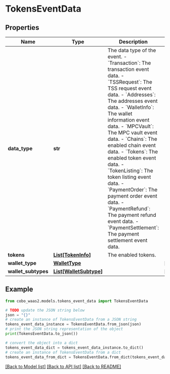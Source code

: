 # TokensEventData


## Properties

Name | Type | Description | Notes
------------ | ------------- | ------------- | -------------
**data_type** | **str** |  The data type of the event. - &#x60;Transaction&#x60;: The transaction event data. - &#x60;TSSRequest&#x60;: The TSS request event data. - &#x60;Addresses&#x60;: The addresses event data. - &#x60;WalletInfo&#x60;: The wallet information event data. - &#x60;MPCVault&#x60;: The MPC vault event data. - &#x60;Chains&#x60;: The enabled chain event data. - &#x60;Tokens&#x60;: The enabled token event data. - &#x60;TokenListing&#x60;: The token listing event data.        - &#x60;PaymentOrder&#x60;: The payment order event data. - &#x60;PaymentRefund&#x60;: The payment refund event data. - &#x60;PaymentSettlement&#x60;: The payment settlement event data. | 
**tokens** | [**List[TokenInfo]**](TokenInfo.md) | The enabled tokens. | 
**wallet_type** | [**WalletType**](WalletType.md) |  | [optional] 
**wallet_subtypes** | [**List[WalletSubtype]**](WalletSubtype.md) |  | [optional] 

## Example

```python
from cobo_waas2.models.tokens_event_data import TokensEventData

# TODO update the JSON string below
json = "{}"
# create an instance of TokensEventData from a JSON string
tokens_event_data_instance = TokensEventData.from_json(json)
# print the JSON string representation of the object
print(TokensEventData.to_json())

# convert the object into a dict
tokens_event_data_dict = tokens_event_data_instance.to_dict()
# create an instance of TokensEventData from a dict
tokens_event_data_from_dict = TokensEventData.from_dict(tokens_event_data_dict)
```
[[Back to Model list]](../README.md#documentation-for-models) [[Back to API list]](../README.md#documentation-for-api-endpoints) [[Back to README]](../README.md)


